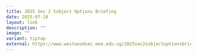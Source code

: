 ```yaml
---
title: 2025 Sec 2 Subject Options Briefing
date: 2025-07-10
layout: link
description: ""
image: ""
variant: tiptap
external: https://www.westwoodsec.moe.edu.sg/2025sec2subjectoptionsbriefing/
---
```

